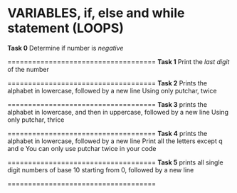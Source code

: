 # VARIABLES, if, else and while statement (LOOPS)

**Task 0** 
Determine if number is *negative*

====================================
**Task 1**
Print the *last digit* of the number

====================================
**Task 2**
Prints the alphabet in lowercase, followed by a new line
Using only putchar, twice

====================================
**Task 3**
prints the alphabet in lowercase, 
and then in uppercase, followed by a new line
Using only putchar, thrice

====================================
**Task 4**
 prints the alphabet in lowercase, followed by a new line
 Print all the letters except q and e
 You can only use putchar twice in your code
 
 ====================================
**Task 5**
prints all single digit numbers of base 10 starting from 0,
followed by a new line

====================================
